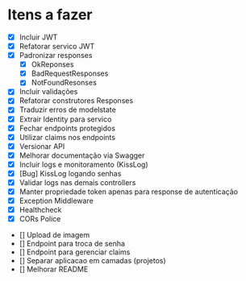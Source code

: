 # Itens a fazer
- [x] Incluir JWT
- [x] Refatorar servico JWT
- [x] Padronizar responses
  - [x] OkReponses
  - [x] BadRequestResponses
  - [x] NotFoundResonses
- [x] Incluir validações
- [x] Refatorar construtores Responses
- [x] Traduzir erros de modelstate
- [x] Extrair Identity para servico
- [x] Fechar endpoints protegidos
- [x] Utilizar claims nos endpoints 
- [x] Versionar API
- [x] Melhorar documentação via Swagger
- [x] Incluir logs e monitoramento (KissLog)
- [x] [Bug] KissLog logando senhas
- [x] Validar logs nas demais controllers
- [x] Manter propriedade token apenas para response de autenticação
- [x] Exception Middleware
- [x] Healthcheck
- [x] CORs Police
- [] Upload de imagem
- [] Endpoint para troca de senha
- [] Endpoint para gerenciar claims
- [] Separar aplicacao em camadas (projetos)
- [] Melhorar README